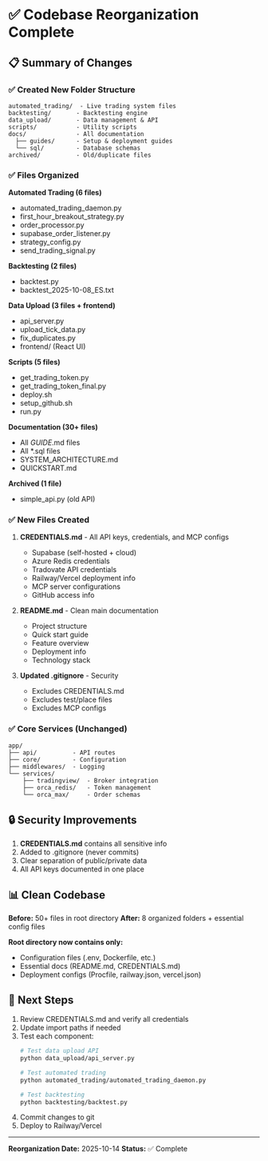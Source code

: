 # ✅ Codebase Reorganization Complete

## 📋 Summary of Changes

### ✅ Created New Folder Structure
```
automated_trading/  - Live trading system files
backtesting/       - Backtesting engine
data_upload/       - Data management & API
scripts/           - Utility scripts
docs/              - All documentation
  ├── guides/      - Setup & deployment guides
  └── sql/         - Database schemas
archived/          - Old/duplicate files
```

### ✅ Files Organized

**Automated Trading (6 files)**
- automated_trading_daemon.py
- first_hour_breakout_strategy.py
- order_processor.py
- supabase_order_listener.py
- strategy_config.py
- send_trading_signal.py

**Backtesting (2 files)**
- backtest.py
- backtest_2025-10-08_ES.txt

**Data Upload (3 files + frontend)**
- api_server.py
- upload_tick_data.py
- fix_duplicates.py
- frontend/ (React UI)

**Scripts (5 files)**
- get_trading_token.py
- get_trading_token_final.py
- deploy.sh
- setup_github.sh
- run.py

**Documentation (30+ files)**
- All *GUIDE*.md files
- All *.sql files
- SYSTEM_ARCHITECTURE.md
- QUICKSTART.md

**Archived (1 file)**
- simple_api.py (old API)

### ✅ New Files Created

1. **CREDENTIALS.md** - All API keys, credentials, and MCP configs
   - Supabase (self-hosted + cloud)
   - Azure Redis credentials
   - Tradovate API credentials
   - Railway/Vercel deployment info
   - MCP server configurations
   - GitHub access info

2. **README.md** - Clean main documentation
   - Project structure
   - Quick start guide
   - Feature overview
   - Deployment info
   - Technology stack

3. **Updated .gitignore** - Security
   - Excludes CREDENTIALS.md
   - Excludes test/place files
   - Excludes MCP configs

### ✅ Core Services (Unchanged)
```
app/
├── api/          - API routes
├── core/         - Configuration
├── middlewares/  - Logging
└── services/
    ├── tradingview/  - Broker integration
    ├── orca_redis/   - Token management
    └── orca_max/     - Order schemas
```

## 🔒 Security Improvements

1. **CREDENTIALS.md** contains all sensitive info
2. Added to .gitignore (never commits)
3. Clear separation of public/private data
4. All API keys documented in one place

## 📊 Clean Codebase

**Before:** 50+ files in root directory
**After:** 8 organized folders + essential config files

**Root directory now contains only:**
- Configuration files (.env, Dockerfile, etc.)
- Essential docs (README.md, CREDENTIALS.md)
- Deployment configs (Procfile, railway.json, vercel.json)

## 🚀 Next Steps

1. Review CREDENTIALS.md and verify all credentials
2. Update import paths if needed
3. Test each component:
   ```bash
   # Test data upload API
   python data_upload/api_server.py
   
   # Test automated trading
   python automated_trading/automated_trading_daemon.py
   
   # Test backtesting
   python backtesting/backtest.py
   ```
4. Commit changes to git
5. Deploy to Railway/Vercel

---

**Reorganization Date:** 2025-10-14
**Status:** ✅ Complete
